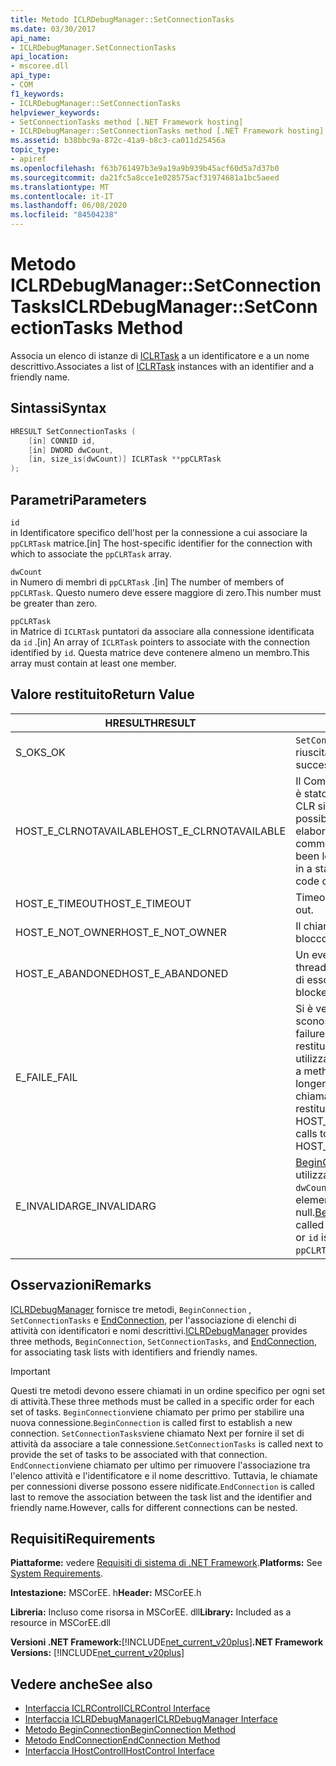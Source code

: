 ```yaml
---
title: Metodo ICLRDebugManager::SetConnectionTasks
ms.date: 03/30/2017
api_name:
- ICLRDebugManager.SetConnectionTasks
api_location:
- mscoree.dll
api_type:
- COM
f1_keywords:
- ICLRDebugManager::SetConnectionTasks
helpviewer_keywords:
- SetConnectionTasks method [.NET Framework hosting]
- ICLRDebugManager::SetConnectionTasks method [.NET Framework hosting]
ms.assetid: b38bbc9a-872c-41a9-b8c3-ca011d25456a
topic_type:
- apiref
ms.openlocfilehash: f63b761497b3e9a19a9b939b45acf60d5a7d37b0
ms.sourcegitcommit: da21fc5a8cce1e028575acf31974681a1bc5aeed
ms.translationtype: MT
ms.contentlocale: it-IT
ms.lasthandoff: 06/08/2020
ms.locfileid: "84504238"
---
```

# <a name="iclrdebugmanagersetconnectiontasks-method"></a><span data-ttu-id="086cb-102">Metodo ICLRDebugManager::SetConnectionTasks</span><span class="sxs-lookup"><span data-stu-id="086cb-102">ICLRDebugManager::SetConnectionTasks Method</span></span>
<span data-ttu-id="086cb-103">Associa un elenco di istanze di [ICLRTask](iclrtask-interface.md) a un identificatore e a un nome descrittivo.</span><span class="sxs-lookup"><span data-stu-id="086cb-103">Associates a list of [ICLRTask](iclrtask-interface.md) instances with an identifier and a friendly name.</span></span>  
  
## <a name="syntax"></a><span data-ttu-id="086cb-104">Sintassi</span><span class="sxs-lookup"><span data-stu-id="086cb-104">Syntax</span></span>  
  
```cpp  
HRESULT SetConnectionTasks (  
    [in] CONNID id,  
    [in] DWORD dwCount,  
    [in, size_is(dwCount)] ICLRTask **ppCLRTask  
);  
```  
  
## <a name="parameters"></a><span data-ttu-id="086cb-105">Parametri</span><span class="sxs-lookup"><span data-stu-id="086cb-105">Parameters</span></span>  
 `id`  
 <span data-ttu-id="086cb-106">in Identificatore specifico dell'host per la connessione a cui associare la `ppCLRTask` matrice.</span><span class="sxs-lookup"><span data-stu-id="086cb-106">[in] The host-specific identifier for the connection with which to associate the `ppCLRTask` array.</span></span>  
  
 `dwCount`  
 <span data-ttu-id="086cb-107">in Numero di membri di `ppCLRTask` .</span><span class="sxs-lookup"><span data-stu-id="086cb-107">[in] The number of members of `ppCLRTask`.</span></span> <span data-ttu-id="086cb-108">Questo numero deve essere maggiore di zero.</span><span class="sxs-lookup"><span data-stu-id="086cb-108">This number must be greater than zero.</span></span>  
  
 `ppCLRTask`  
 <span data-ttu-id="086cb-109">in Matrice di `ICLRTask` puntatori da associare alla connessione identificata da `id` .</span><span class="sxs-lookup"><span data-stu-id="086cb-109">[in] An array of `ICLRTask` pointers to associate with the connection identified by `id`.</span></span> <span data-ttu-id="086cb-110">Questa matrice deve contenere almeno un membro.</span><span class="sxs-lookup"><span data-stu-id="086cb-110">This array must contain at least one member.</span></span>  
  
## <a name="return-value"></a><span data-ttu-id="086cb-111">Valore restituito</span><span class="sxs-lookup"><span data-stu-id="086cb-111">Return Value</span></span>  
  
|<span data-ttu-id="086cb-112">HRESULT</span><span class="sxs-lookup"><span data-stu-id="086cb-112">HRESULT</span></span>|<span data-ttu-id="086cb-113">Descrizione</span><span class="sxs-lookup"><span data-stu-id="086cb-113">Description</span></span>|  
|-------------|-----------------|  
|<span data-ttu-id="086cb-114">S_OK</span><span class="sxs-lookup"><span data-stu-id="086cb-114">S_OK</span></span>|<span data-ttu-id="086cb-115">`SetConnectionTasks`la restituzione è riuscita.</span><span class="sxs-lookup"><span data-stu-id="086cb-115">`SetConnectionTasks` returned successfully.</span></span>|  
|<span data-ttu-id="086cb-116">HOST_E_CLRNOTAVAILABLE</span><span class="sxs-lookup"><span data-stu-id="086cb-116">HOST_E_CLRNOTAVAILABLE</span></span>|<span data-ttu-id="086cb-117">Il Common Language Runtime (CLR) non è stato caricato in un processo oppure CLR si trova in uno stato in cui non è possibile eseguire codice gestito o elaborare la chiamata correttamente.</span><span class="sxs-lookup"><span data-stu-id="086cb-117">The common language runtime (CLR) has not been loaded into a process, or the CLR is in a state in which it cannot run managed code or process the call successfully.</span></span>|  
|<span data-ttu-id="086cb-118">HOST_E_TIMEOUT</span><span class="sxs-lookup"><span data-stu-id="086cb-118">HOST_E_TIMEOUT</span></span>|<span data-ttu-id="086cb-119">Timeout della chiamata.</span><span class="sxs-lookup"><span data-stu-id="086cb-119">The call timed out.</span></span>|  
|<span data-ttu-id="086cb-120">HOST_E_NOT_OWNER</span><span class="sxs-lookup"><span data-stu-id="086cb-120">HOST_E_NOT_OWNER</span></span>|<span data-ttu-id="086cb-121">Il chiamante non è il proprietario del blocco.</span><span class="sxs-lookup"><span data-stu-id="086cb-121">The caller does not own the lock.</span></span>|  
|<span data-ttu-id="086cb-122">HOST_E_ABANDONED</span><span class="sxs-lookup"><span data-stu-id="086cb-122">HOST_E_ABANDONED</span></span>|<span data-ttu-id="086cb-123">Un evento è stato annullato mentre un thread bloccato o Fiber era in attesa su di esso.</span><span class="sxs-lookup"><span data-stu-id="086cb-123">An event was canceled while a blocked thread or fiber was waiting on it.</span></span>|  
|<span data-ttu-id="086cb-124">E_FAIL</span><span class="sxs-lookup"><span data-stu-id="086cb-124">E_FAIL</span></span>|<span data-ttu-id="086cb-125">Si è verificato un errore irreversibile sconosciuto.</span><span class="sxs-lookup"><span data-stu-id="086cb-125">An unknown catastrophic failure occurred.</span></span> <span data-ttu-id="086cb-126">Dopo che un metodo restituisce E_FAIL, CLR non è più utilizzabile all'interno del processo.</span><span class="sxs-lookup"><span data-stu-id="086cb-126">After a method returns E_FAIL, the CLR is no longer usable within the process.</span></span> <span data-ttu-id="086cb-127">Le chiamate successive ai metodi di hosting restituiscono HOST_E_CLRNOTAVAILABLE.</span><span class="sxs-lookup"><span data-stu-id="086cb-127">Subsequent calls to hosting methods return HOST_E_CLRNOTAVAILABLE.</span></span>|  
|<span data-ttu-id="086cb-128">E_INVALIDARG</span><span class="sxs-lookup"><span data-stu-id="086cb-128">E_INVALIDARG</span></span>|<span data-ttu-id="086cb-129">[BeginConnection](iclrdebugmanager-beginconnection-method.md) non è stato chiamato utilizzando questo valore di `id` , oppure `dwCount` o `id` è zero oppure uno degli elementi di `ppCLRTask` è null.</span><span class="sxs-lookup"><span data-stu-id="086cb-129">[BeginConnection](iclrdebugmanager-beginconnection-method.md) has not been called using this value of `id`, or `dwCount` or `id` is zero, or one of the elements of `ppCLRTask` is null.</span></span>|  
  
## <a name="remarks"></a><span data-ttu-id="086cb-130">Osservazioni</span><span class="sxs-lookup"><span data-stu-id="086cb-130">Remarks</span></span>  
 <span data-ttu-id="086cb-131">[ICLRDebugManager](iclrdebugmanager-interface.md) fornisce tre metodi, `BeginConnection` , `SetConnectionTasks` e [EndConnection](iclrdebugmanager-endconnection-method.md), per l'associazione di elenchi di attività con identificatori e nomi descrittivi.</span><span class="sxs-lookup"><span data-stu-id="086cb-131">[ICLRDebugManager](iclrdebugmanager-interface.md) provides three methods, `BeginConnection`, `SetConnectionTasks`, and [EndConnection](iclrdebugmanager-endconnection-method.md), for associating task lists with identifiers and friendly names.</span></span>  
  
> [!IMPORTANT]
> <span data-ttu-id="086cb-132">Questi tre metodi devono essere chiamati in un ordine specifico per ogni set di attività.</span><span class="sxs-lookup"><span data-stu-id="086cb-132">These three methods must be called in a specific order for each set of tasks.</span></span> <span data-ttu-id="086cb-133">`BeginConnection`viene chiamato per primo per stabilire una nuova connessione.</span><span class="sxs-lookup"><span data-stu-id="086cb-133">`BeginConnection` is called first to establish a new connection.</span></span> <span data-ttu-id="086cb-134">`SetConnectionTasks`viene chiamato Next per fornire il set di attività da associare a tale connessione.</span><span class="sxs-lookup"><span data-stu-id="086cb-134">`SetConnectionTasks` is called next to provide the set of tasks to be associated with that connection.</span></span> <span data-ttu-id="086cb-135">`EndConnection`viene chiamato per ultimo per rimuovere l'associazione tra l'elenco attività e l'identificatore e il nome descrittivo. Tuttavia, le chiamate per connessioni diverse possono essere nidificate.</span><span class="sxs-lookup"><span data-stu-id="086cb-135">`EndConnection` is called last to remove the association between the task list and the identifier and friendly name.However, calls for different connections can be nested.</span></span>  
  
## <a name="requirements"></a><span data-ttu-id="086cb-136">Requisiti</span><span class="sxs-lookup"><span data-stu-id="086cb-136">Requirements</span></span>  
 <span data-ttu-id="086cb-137">**Piattaforme:** vedere [Requisiti di sistema di .NET Framework](../../get-started/system-requirements.md).</span><span class="sxs-lookup"><span data-stu-id="086cb-137">**Platforms:** See [System Requirements](../../get-started/system-requirements.md).</span></span>  
  
 <span data-ttu-id="086cb-138">**Intestazione:** MSCorEE. h</span><span class="sxs-lookup"><span data-stu-id="086cb-138">**Header:** MSCorEE.h</span></span>  
  
 <span data-ttu-id="086cb-139">**Libreria:** Incluso come risorsa in MSCorEE. dll</span><span class="sxs-lookup"><span data-stu-id="086cb-139">**Library:** Included as a resource in MSCorEE.dll</span></span>  
  
 <span data-ttu-id="086cb-140">**Versioni .NET Framework:**[!INCLUDE[net_current_v20plus](../../../../includes/net-current-v20plus-md.md)]</span><span class="sxs-lookup"><span data-stu-id="086cb-140">**.NET Framework Versions:** [!INCLUDE[net_current_v20plus](../../../../includes/net-current-v20plus-md.md)]</span></span>  
  
## <a name="see-also"></a><span data-ttu-id="086cb-141">Vedere anche</span><span class="sxs-lookup"><span data-stu-id="086cb-141">See also</span></span>

- [<span data-ttu-id="086cb-142">Interfaccia ICLRControl</span><span class="sxs-lookup"><span data-stu-id="086cb-142">ICLRControl Interface</span></span>](iclrcontrol-interface.md)
- [<span data-ttu-id="086cb-143">Interfaccia ICLRDebugManager</span><span class="sxs-lookup"><span data-stu-id="086cb-143">ICLRDebugManager Interface</span></span>](iclrdebugmanager-interface.md)
- [<span data-ttu-id="086cb-144">Metodo BeginConnection</span><span class="sxs-lookup"><span data-stu-id="086cb-144">BeginConnection Method</span></span>](iclrdebugmanager-beginconnection-method.md)
- [<span data-ttu-id="086cb-145">Metodo EndConnection</span><span class="sxs-lookup"><span data-stu-id="086cb-145">EndConnection Method</span></span>](iclrdebugmanager-endconnection-method.md)
- [<span data-ttu-id="086cb-146">Interfaccia IHostControl</span><span class="sxs-lookup"><span data-stu-id="086cb-146">IHostControl Interface</span></span>](ihostcontrol-interface.md)
